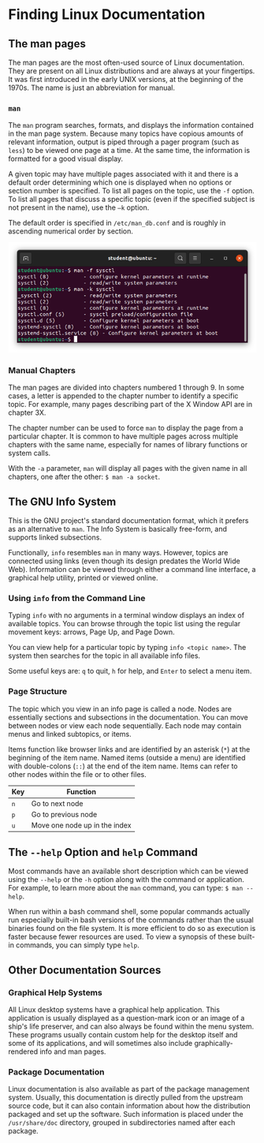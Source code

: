 # Finding Linux Documentation

## The man pages

The man pages are the most often-used source of Linux documentation. They are present on all Linux distributions and are always at your fingertips. It was first introduced in the early UNIX versions, at the beginning of the 1970s. The name is just an abbreviation for manual.

### `man`

The `man` program searches, formats, and displays the information contained in the man page system. Because many topics have copious amounts of relevant information, output is piped through a pager program (such as `less`) to be viewed one page at a time. At the same time, the information is formatted for a good visual display.

A given topic may have multiple pages associated with it and there is a default order determining which one is displayed when no options or section number is specified. To list all pages on the topic, use the `-f` option. To list all pages that discuss a specific topic (even if the specified subject is not present in the name), use the `–k` option.

The default order is specified in `/etc/man_db.conf` and is roughly in ascending numerical order by section.

![](images/8.1.1.png)

### Manual Chapters

The man pages are divided into chapters numbered 1 through 9. In some cases, a letter is appended to the chapter number to identify a specific topic. For example, many pages describing part of the X Window API are in chapter 3X.

The chapter number can be used to force `man` to display the page from a particular chapter. It is common to have multiple pages across multiple chapters with the same name, especially for names of library functions or system calls.

With the `-a` parameter, `man` will display all pages with the given name in all chapters, one after the other: `$ man -a socket`.

## The GNU Info System

This is the GNU project's standard documentation format, which it prefers as an alternative to `man`. The Info System is basically free-form, and supports linked subsections.

Functionally, `info` resembles `man` in many ways. However, topics are connected using links (even though its design predates the World Wide Web). Information can be viewed through either a command line interface, a graphical help utility, printed or viewed online.

### Using `info` from the Command Line

Typing `info` with no arguments in a terminal window displays an index of available topics. You can browse through the topic list using the regular movement keys: arrows, Page Up, and Page Down.

You can view help for a particular topic by typing `info <topic name>`. The system then searches for the topic in all available info files.

Some useful keys are: `q` to quit, `h` for help, and `Enter` to select a menu item.

### Page Structure

The topic which you view in an info page is called a node. Nodes are essentially sections and subsections in the documentation. You can move between nodes or view each node sequentially. Each node may contain menus and linked subtopics, or items.

Items function like browser links and are identified by an asterisk (`*`) at the beginning of the item name. Named items (outside a menu) are identified with double-colons (`::`) at the end of the item name. Items can refer to other nodes within the file or to other files. 

| Key | Function |
| --- | ----------------------------- |
| `n` | Go to next node |
| `p` | Go to previous node |
| `u` | Move one node up in the index |

## The `--help` Option and `help` Command

Most commands have an available short description which can be viewed using the `--help` or the `-h` option along with the command or application. For example, to learn more about the `man` command, you can type: `$ man --help`.

When run within a bash command shell, some popular commands actually run especially built-in bash versions of the commands rather than the usual binaries found on the file system. It is more efficient to do so as execution is faster because fewer resources are used. To view a synopsis of these built-in commands, you can simply type `help`. 

## Other Documentation Sources

### Graphical Help Systems

All Linux desktop systems have a graphical help application. This application is usually displayed as a question-mark icon or an image of a ship's life preserver, and can also always be found within the menu system. These programs usually contain custom help for the desktop itself and some of its applications, and will sometimes also include graphically-rendered info and man pages. 

### Package Documentation

Linux documentation is also available as part of the package management system. Usually, this documentation is directly pulled from the upstream source code, but it can also contain information about how the distribution packaged and set up the software. Such information is placed under the `/usr/share/doc` directory, grouped in subdirectories named after each package.
